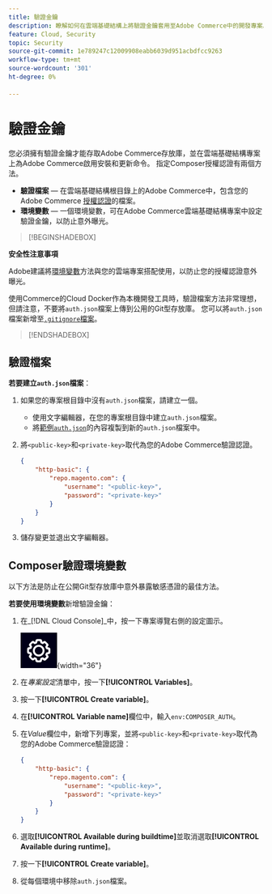 ```yaml
---
title: 驗證金鑰
description: 瞭解如何在雲端基礎結構上將驗證金鑰套用至Adobe Commerce中的開發專案。
feature: Cloud, Security
topic: Security
source-git-commit: 1e789247c12009908eabb6039d951acbdfcc9263
workflow-type: tm+mt
source-wordcount: '301'
ht-degree: 0%

---
```


# 驗證金鑰

您必須擁有驗證金鑰才能存取Adobe Commerce存放庫，並在雲端基礎結構專案上為Adobe Commerce啟用安裝和更新命令。 指定Composer授權認證有兩個方法。

- **驗證檔案** — 在雲端基礎結構根目錄上的Adobe Commerce中，包含您的Adobe Commerce [授權認證](https://experienceleague.adobe.com/docs/commerce-operations/installation-guide/prerequisites/authentication-keys.html)的檔案。
- **環境變數** — 一個環境變數，可在Adobe Commerce雲端基礎結構專案中設定驗證金鑰，以防止意外曝光。

>[!BEGINSHADEBOX]

**安全性注意事項**

Adobe建議將[環境變數](#composer-auth-environment-variable)方法與您的雲端專案搭配使用，以防止您的授權認證意外曝光。

使用Commerce的Cloud Docker作為本機開發工具時，驗證檔案方法非常理想，但請注意，不要將`auth.json`檔案上傳到公用的Git型存放庫。 您可以將`auth.json`檔案新增至[`.gitignore`檔案](../project/file-structure.md#ignoring-files)。

>[!ENDSHADEBOX]

## 驗證檔案

**若要建立`auth.json`檔案**：

1. 如果您的專案根目錄中沒有`auth.json`檔案，請建立一個。

   - 使用文字編輯器，在您的專案根目錄中建立`auth.json`檔案。
   - 將[範例`auth.json`](https://github.com/magento/magento2/blob/2.3/auth.json.sample)的內容複製到新的`auth.json`檔案中。

1. 將`<public-key>`和`<private-key>`取代為您的Adobe Commerce驗證認證。

   ```json
   {
       "http-basic": {
           "repo.magento.com": {
               "username": "<public-key>",
               "password": "<private-key>"
           }
       }
   }
   ```

1. 儲存變更並退出文字編輯器。

## Composer驗證環境變數

以下方法是防止在公開Git型存放庫中意外暴露敏感憑證的最佳方法。

**若要使用環境變數**&#x200B;新增驗證金鑰：

1. 在&#x200B;_[!DNL Cloud Console]_中，按一下專案導覽右側的設定圖示。

   ![設定專案](../../assets/icon-configure.png){width="36"}

1. 在&#x200B;_專案設定_&#x200B;清單中，按一下&#x200B;**[!UICONTROL Variables]**。

1. 按一下&#x200B;**[!UICONTROL Create variable]**。

1. 在&#x200B;**[!UICONTROL Variable name]**&#x200B;欄位中，輸入`env:COMPOSER_AUTH`。

1. 在&#x200B;_Value_&#x200B;欄位中，新增下列專案，並將`<public-key>`和`<private-key>`取代為您的Adobe Commerce驗證認證：

   ```json
   {
       "http-basic": {
           "repo.magento.com": {
               "username": "<public-key>",
               "password": "<private-key>"
           }
       }
   }
   ```

1. 選取&#x200B;**[!UICONTROL Available during buildtime]**&#x200B;並取消選取&#x200B;**[!UICONTROL Available during runtime]**。

1. 按一下&#x200B;**[!UICONTROL Create variable]**。

1. 從每個環境中移除`auth.json`檔案。
